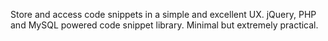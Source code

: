 Store and access code snippets in a simple and excellent UX.
jQuery, PHP and MySQL powered code snippet library. Minimal but extremely practical.
